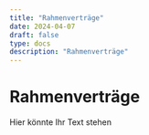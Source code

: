 ```yaml
---
title: "Rahmenverträge"
date: 2024-04-07
draft: false
type: docs
description: "Rahmenverträge"
---
```


# Rahmenverträge

Hier könnte Ihr Text stehen